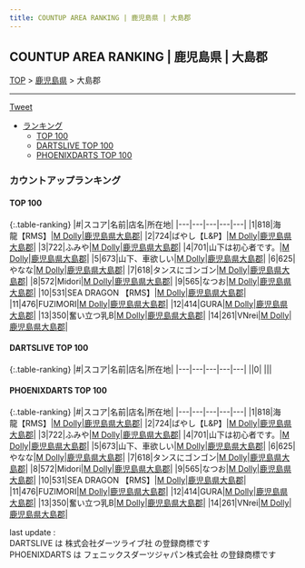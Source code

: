 ```yaml
---
title: COUNTUP AREA RANKING | 鹿児島県 | 大島郡
---
```

## COUNTUP AREA RANKING | 鹿児島県 | 大島郡

[TOP](/darts/rank/) > [鹿児島県](/darts/rank/鹿児島県/) > 大島郡

___

<a href="https://twitter.com/share?ref_src=twsrc%5Etfw" data-text="COUNTUP AREA RANKING | 鹿児島県大島郡" class="twitter-share-button" data-hashtags="DARTSLIVE,PHOENIXDARTS,darts,ダーツ" data-show-count="false">Tweet</a>

* [ランキング](#カウントアップランキング)
    * [TOP 100](#top-100)
    * [DARTSLIVE TOP 100](#dartslive-top-100)
    * [PHOENIXDARTS TOP 100](#phoenixdarts-top-100)

### カウントアップランキング

#### TOP 100



{:.table-ranking}
|#|スコア|名前|店名|所在地|
|---|---|---|---|---|
|1|818|<span class="rank-name-pd">海　龍【RMS】</span>|<a href="https://vs.phoenixdarts.com/jp/shop/shopDetailInfo/s_87857?s_seq=87857">M Dolly</a>|<a href="/darts/rank/鹿児島県/大島郡">鹿児島県大島郡</a>|
|2|724|<span class="rank-name-pd">ばやし【L&amp;P】</span>|<a href="https://vs.phoenixdarts.com/jp/shop/shopDetailInfo/s_87857?s_seq=87857">M Dolly</a>|<a href="/darts/rank/鹿児島県/大島郡">鹿児島県大島郡</a>|
|3|722|<span class="rank-name-pd">ふみや</span>|<a href="https://vs.phoenixdarts.com/jp/shop/shopDetailInfo/s_87857?s_seq=87857">M Dolly</a>|<a href="/darts/rank/鹿児島県/大島郡">鹿児島県大島郡</a>|
|4|701|<span class="rank-name-pd">山下は初心者です。</span>|<a href="https://vs.phoenixdarts.com/jp/shop/shopDetailInfo/s_87857?s_seq=87857">M Dolly</a>|<a href="/darts/rank/鹿児島県/大島郡">鹿児島県大島郡</a>|
|5|673|<span class="rank-name-pd">山下、車欲しい</span>|<a href="https://vs.phoenixdarts.com/jp/shop/shopDetailInfo/s_87857?s_seq=87857">M Dolly</a>|<a href="/darts/rank/鹿児島県/大島郡">鹿児島県大島郡</a>|
|6|625|<span class="rank-name-pd">やなな</span>|<a href="https://vs.phoenixdarts.com/jp/shop/shopDetailInfo/s_87857?s_seq=87857">M Dolly</a>|<a href="/darts/rank/鹿児島県/大島郡">鹿児島県大島郡</a>|
|7|618|<span class="rank-name-pd">タンスにゴンゴン</span>|<a href="https://vs.phoenixdarts.com/jp/shop/shopDetailInfo/s_87857?s_seq=87857">M Dolly</a>|<a href="/darts/rank/鹿児島県/大島郡">鹿児島県大島郡</a>|
|8|572|<span class="rank-name-pd">Midori</span>|<a href="https://vs.phoenixdarts.com/jp/shop/shopDetailInfo/s_87857?s_seq=87857">M Dolly</a>|<a href="/darts/rank/鹿児島県/大島郡">鹿児島県大島郡</a>|
|9|565|<span class="rank-name-pd">なつお</span>|<a href="https://vs.phoenixdarts.com/jp/shop/shopDetailInfo/s_87857?s_seq=87857">M Dolly</a>|<a href="/darts/rank/鹿児島県/大島郡">鹿児島県大島郡</a>|
|10|531|<span class="rank-name-pd">SEA DRAGON 【RMS】</span>|<a href="https://vs.phoenixdarts.com/jp/shop/shopDetailInfo/s_87857?s_seq=87857">M Dolly</a>|<a href="/darts/rank/鹿児島県/大島郡">鹿児島県大島郡</a>|
|11|476|<span class="rank-name-pd">FUZIMORI</span>|<a href="https://vs.phoenixdarts.com/jp/shop/shopDetailInfo/s_87857?s_seq=87857">M Dolly</a>|<a href="/darts/rank/鹿児島県/大島郡">鹿児島県大島郡</a>|
|12|414|<span class="rank-name-pd">GURA</span>|<a href="https://vs.phoenixdarts.com/jp/shop/shopDetailInfo/s_87857?s_seq=87857">M Dolly</a>|<a href="/darts/rank/鹿児島県/大島郡">鹿児島県大島郡</a>|
|13|350|<span class="rank-name-pd">奮い立つ乳B</span>|<a href="https://vs.phoenixdarts.com/jp/shop/shopDetailInfo/s_87857?s_seq=87857">M Dolly</a>|<a href="/darts/rank/鹿児島県/大島郡">鹿児島県大島郡</a>|
|14|261|<span class="rank-name-pd">VNrei</span>|<a href="https://vs.phoenixdarts.com/jp/shop/shopDetailInfo/s_87857?s_seq=87857">M Dolly</a>|<a href="/darts/rank/鹿児島県/大島郡">鹿児島県大島郡</a>|


#### DARTSLIVE TOP 100



{:.table-ranking}
|#|スコア|名前|店名|所在地|
|---|---|---|---|---|
||0|<span class="rank-name-dl"> </span>|<a href=""></a>|<a href="/darts/rank//"></a>|


#### PHOENIXDARTS TOP 100



{:.table-ranking}
|#|スコア|名前|店名|所在地|
|---|---|---|---|---|
|1|818|<span class="rank-name-pd">海　龍【RMS】</span>|<a href="https://vs.phoenixdarts.com/jp/shop/shopDetailInfo/s_87857?s_seq=87857">M Dolly</a>|<a href="/darts/rank/鹿児島県/大島郡">鹿児島県大島郡</a>|
|2|724|<span class="rank-name-pd">ばやし【L&amp;P】</span>|<a href="https://vs.phoenixdarts.com/jp/shop/shopDetailInfo/s_87857?s_seq=87857">M Dolly</a>|<a href="/darts/rank/鹿児島県/大島郡">鹿児島県大島郡</a>|
|3|722|<span class="rank-name-pd">ふみや</span>|<a href="https://vs.phoenixdarts.com/jp/shop/shopDetailInfo/s_87857?s_seq=87857">M Dolly</a>|<a href="/darts/rank/鹿児島県/大島郡">鹿児島県大島郡</a>|
|4|701|<span class="rank-name-pd">山下は初心者です。</span>|<a href="https://vs.phoenixdarts.com/jp/shop/shopDetailInfo/s_87857?s_seq=87857">M Dolly</a>|<a href="/darts/rank/鹿児島県/大島郡">鹿児島県大島郡</a>|
|5|673|<span class="rank-name-pd">山下、車欲しい</span>|<a href="https://vs.phoenixdarts.com/jp/shop/shopDetailInfo/s_87857?s_seq=87857">M Dolly</a>|<a href="/darts/rank/鹿児島県/大島郡">鹿児島県大島郡</a>|
|6|625|<span class="rank-name-pd">やなな</span>|<a href="https://vs.phoenixdarts.com/jp/shop/shopDetailInfo/s_87857?s_seq=87857">M Dolly</a>|<a href="/darts/rank/鹿児島県/大島郡">鹿児島県大島郡</a>|
|7|618|<span class="rank-name-pd">タンスにゴンゴン</span>|<a href="https://vs.phoenixdarts.com/jp/shop/shopDetailInfo/s_87857?s_seq=87857">M Dolly</a>|<a href="/darts/rank/鹿児島県/大島郡">鹿児島県大島郡</a>|
|8|572|<span class="rank-name-pd">Midori</span>|<a href="https://vs.phoenixdarts.com/jp/shop/shopDetailInfo/s_87857?s_seq=87857">M Dolly</a>|<a href="/darts/rank/鹿児島県/大島郡">鹿児島県大島郡</a>|
|9|565|<span class="rank-name-pd">なつお</span>|<a href="https://vs.phoenixdarts.com/jp/shop/shopDetailInfo/s_87857?s_seq=87857">M Dolly</a>|<a href="/darts/rank/鹿児島県/大島郡">鹿児島県大島郡</a>|
|10|531|<span class="rank-name-pd">SEA DRAGON 【RMS】</span>|<a href="https://vs.phoenixdarts.com/jp/shop/shopDetailInfo/s_87857?s_seq=87857">M Dolly</a>|<a href="/darts/rank/鹿児島県/大島郡">鹿児島県大島郡</a>|
|11|476|<span class="rank-name-pd">FUZIMORI</span>|<a href="https://vs.phoenixdarts.com/jp/shop/shopDetailInfo/s_87857?s_seq=87857">M Dolly</a>|<a href="/darts/rank/鹿児島県/大島郡">鹿児島県大島郡</a>|
|12|414|<span class="rank-name-pd">GURA</span>|<a href="https://vs.phoenixdarts.com/jp/shop/shopDetailInfo/s_87857?s_seq=87857">M Dolly</a>|<a href="/darts/rank/鹿児島県/大島郡">鹿児島県大島郡</a>|
|13|350|<span class="rank-name-pd">奮い立つ乳B</span>|<a href="https://vs.phoenixdarts.com/jp/shop/shopDetailInfo/s_87857?s_seq=87857">M Dolly</a>|<a href="/darts/rank/鹿児島県/大島郡">鹿児島県大島郡</a>|
|14|261|<span class="rank-name-pd">VNrei</span>|<a href="https://vs.phoenixdarts.com/jp/shop/shopDetailInfo/s_87857?s_seq=87857">M Dolly</a>|<a href="/darts/rank/鹿児島県/大島郡">鹿児島県大島郡</a>|


<div class="footer border-top border-gray-light mt-5 pt-3 text-right text-gray">
    last update : <span style="font-weight: italic" id="foot_last_modified"></span><br />
    DARTSLIVE は 株式会社ダーツライブ社 の登録商標です<br />
    PHOENIXDARTS は フェニックスダーツジャパン株式会社 の登録商標です<br />
</div>

<script src="https://cdnjs.cloudflare.com/ajax/libs/jquery.tablesorter/2.31.3/js/jquery.tablesorter.min.js" integrity="sha512-qzgd5cYSZcosqpzpn7zF2ZId8f/8CHmFKZ8j7mU4OUXTNRd5g+ZHBPsgKEwoqxCtdQvExE5LprwwPAgoicguNg==" crossorigin="anonymous" referrerpolicy="no-referrer"></script>
<link rel="stylesheet" href="https://cdnjs.cloudflare.com/ajax/libs/jquery.tablesorter/2.31.3/css/theme.default.min.css" integrity="sha512-wghhOJkjQX0Lh3NSWvNKeZ0ZpNn+SPVXX1Qyc9OCaogADktxrBiBdKGDoqVUOyhStvMBmJQ8ZdMHiR3wuEq8+w==" crossorigin="anonymous" referrerpolicy="no-referrer" />
<script>
$(function() {
    $(".table-ranking").tablesorter({sortList:[[0, 0]]});
    $("#foot_last_modified").text(formatDate(new Date(document.lastModified), 'yyyy-MM-dd HH:mm:ss'));
});
</script>

<script async src="https://platform.twitter.com/widgets.js" charset="utf-8"></script>